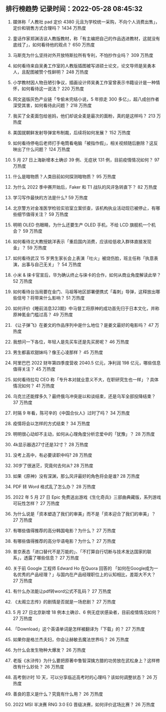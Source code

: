 
## 排行榜趋势 记录时间：2022-05-28 08:45:32
  
  1. 媒体称「人教社 pad 定价 4380 元且为学校统一采购，不向个人消费出售」，定价和销售方式合理吗？ 1434 万热度
    
  2. 童话作家郑渊洁谈人教版教材，称「有主编把自己的作品选进教材，这就没有底线了」，如何看待他的观点？ 650 万热度
    
  3. 马斯克为什么坚持对外开放特斯拉所有专利，不怕抄作业吗？ 309 万热度
    
  4. 如何看待来自吴勇工作室的人教版插图被写进硕士论文，论文导师是吴勇本人，且配图被赞个性鲜明？ 248 万热度
    
  5. 小学教材因人物丑陋引争议，插画设计师吴勇工作室曾表示书籍设计是一种情怀，如何看待这一说法？ 220 万热度
    
  6. 网文盗版灰色产业链「专偷未完结小说，5 年掠走 300 多亿」，超八成创作者深受其害，如何看待此问题？ 218 万热度
    
  7. 我买了全麦面包给爸妈，他们却说全麦是最次的面粉，真的是这样吗？ 213 万热度
    
  8. 美国就朝鲜发射导弹宣布制裁，后续将如何发展？ 152 万热度
    
  9. 如何看待停电后老师打手电筒看电脑「被指作假」，相关视频随后删除？这反映出了什么问题？ 124 万热度
    
  10. 5 月 27 日上海新增本土确诊 39 例、无症状 131 例，目前疫情情况如何？ 97 万热度
    
  11. 什么是暗物质？人类目前如何探测暗物质？ 95 万热度
    
  12. 为什么 2022 季中赛开始后，Faker 和 T1 战队的风评急转直下？ 82 万热度
    
  13. 学习写作最快的方法是什么? 59 万热度
    
  14. 北京警方对金准医学检验实验室立案侦查，该机构执业活动现已被停止，有哪些细节值得关注？ 59 万热度
    
  15. 明明 OLED 伤眼睛，为什么还要生产 OLED 手机，不给 LCD 旗舰机一个机会？ 59 万热度
    
  16. 如何看待北大教授姚洋表示「重启国内消费，应该给低收入群体直接发现金」？ 59 万热度
    
  17. 如何看待武汉 15 岁男生家长会上表演「吐火」被烧伤脸，班主任称「执意表演，出事与自己无关」？ 54 万热度
    
  18. 小米 & 徕卡官宣后，华为确认终止与徕卡的合作，如何从商业角度解读此举？ 52 万热度
    
  19. 如何看待台当局要在金门、马祖等地区部署便携式「毒刺」导弹，这释放出哪些信号？将带来什么影响？ 51 万热度
    
  20. 如何评价《睡前消息323期》中马督工将原神的成功首先归于日本文化，并称原神氪金门槛过高？ 49 万热度
    
  21. 《让子弹飞》在姜文的作品序列中是什么地位？是姜文最好的电影吗？ 47 万热度
    
  22. 我想问一下各位，年轻人是先买车还是先买房呢？ 46 万热度
    
  23. 男生都喜欢甜妹吗？像王心凌那样？ 45 万热度
    
  24. 阿里巴巴 2022 财年第四季度营收 2040.5 亿元，净利润 198 亿元，哪些信息值得关注？ 45 万热度
    
  25. 如何看待拉勾 CEO 称「专升本对就业意义不大，在职研究生也一样」？具体情况如何？ 41 万热度
    
  26. 乌克兰还能撑多久？最终俄乌冲突是以和谈结束，还是乌军全部投降结束？ 37 万热度
    
  27. 时隔 9 年看，陈可辛的《中国合伙人》过时了吗？ 34 万热度
    
  28. 疫情将会以怎样的方式结束？ 34 万热度
    
  29. 明明很心动却不主动，如何从心理角度分析恋爱中的「犹豫」？ 28 万热度
    
  30. 4k显示器选27寸还是32寸？ 28 万热度
    
  31. 没考上高中，有必要读职中吗? 28 万热度
    
  32. 30岁了很迷茫，究竟何去何从? 28 万热度
    
  33. 如果《原神》没有深渊，那么风评最好的角色将会是谁? 28 万热度
    
  34. PDF 转 Word 格式乱了怎么办？ 28 万热度
    
  35. 2022 年 5 月 27 日 Epic 免费送出游戏《生化奇兵》三部曲典藏版，系列游戏可玩性怎样？ 27 万热度
    
  36. 为什么说是「资本塑造了我们的审美」而不是「资本迎合了我们的审美」？ 27 万热度
    
  37. 有哪些值得推荐的高分韩国电影？为什么？ 27 万热度
    
  38. 有哪些值得推荐的高分华语电影？为什么？ 27 万热度
    
  39. 普京表态「进口替代不是万能的」、「不打算自行切断与技术发达国家的联系」，透露了哪些信息？ 27 万热度
    
  40. 关于前 Google 工程师 Edward Ho 在Quora 回答的 「如何在Google成为一名优秀的产品经理？」与国内在产品经理职位上的认知相比，差距大不大？ 27 万热度
    
  41. 有什么办法能让pdf转word公式不乱码？ 27 万热度
    
  42. 《太阁立志传》的剧情是否就是一场悲剧？ 27 万热度
    
  43. 5 月 27 日北京新增 18 例本土确诊、6 例无症状感染者，目前疫情情况如何？ 27 万热度
    
  44. 「Download」这个英语单词是怎样被翻译为「下载」的？ 27 万热度
    
  45. 如果你是格兰杰夫妇，你会让赫敏去魔法世界吗？ 26 万热度
    
  46. 为什么会发生物种大爆发？ 26 万热度
    
  47. 老版《水浒传》为什么要把原著中鲁智深擒方腊的功劳放在武松身上？这样修改有什么妙处？ 26 万热度
    
  48. 高考倒计时 10 天，可以分享临近高考时的心理吗？该如何调整状态？ 26 万热度
    
  49. 善良的意义是什么？究竟有什么用？ 26 万热度
    
  50. 2022 MSI 半决赛 RNG 3:0 EG 晋级决赛，如何评价这场比赛？ 26 万热度
    